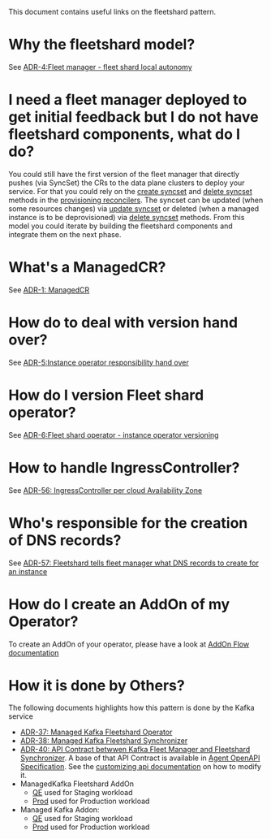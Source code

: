 This document contains useful links on the fleetshard pattern.

# Why the fleetshard model?

See [ADR-4:Fleet manager - fleet shard local autonomy](https://architecture.appservices.tech/ap/4/)

# I need a fleet manager deployed to get initial feedback but I do not have fleetshard components, what do I do?

You could still have the first version of the fleet manager that directly pushes (via SyncSet) the CRs to the data plane clusters to deploy your service. For that you could rely on the [create syncset](https://github.com/bf2fc6cc711aee1a0c2a/ffm-fleet-manager-go-template/blob/main/pkg/client/ocm/client.go#L33) and [delete syncset]() methods in the [provisioning reconcilers](../internal/dinosaur/internal/workers/dinosaur_mgrs/provisioning_dinosaurs_mgr.go). The syncset can be updated (when some resources changes) via [update syncset](https://github.com/bf2fc6cc711aee1a0c2a/ffm-fleet-manager-go-template/blob/main/pkg/client/ocm/client.go#L34) or deleted (when a managed instance is to be deprovisioned) via [delete syncset](https://github.com/bf2fc6cc711aee1a0c2a/ffm-fleet-manager-go-template/blob/main/pkg/client/ocm/client.go#L36) methods. From this model you could iterate by building the fleetshard components and integrate them on the next phase.

# What's a ManagedCR?

See [ADR-1: ManagedCR](https://architecture.appservices.tech/ap/1/)

# How do to deal with version hand over?

See [ADR-5:Instance operator responsibility hand over](https://architecture.appservices.tech/ap/5/)

# How do I version Fleet shard operator?
See [ADR-6:Fleet shard operator - instance operator versioning](https://architecture.appservices.tech/ap/6/)

# How to handle IngressController?

See [ADR-56: IngressController per cloud Availability Zone](https://architecture.appservices.tech/adr/56/)

# Who's responsible for the creation of DNS records?

See [ADR-57: Fleetshard tells fleet manager what DNS records to create for an instance](https://architecture.appservices.tech/adr/57/)

# How do I create an AddOn of my Operator?

To create an AddOn of your operator, please have a look at [AddOn Flow documentation](https://gitlab.cee.redhat.com/service/managed-tenants#add-ons-flow-metadata-repository)

# How it is done by Others?
The following documents highlights how this pattern is done by the Kafka service

- [ADR-37: Managed Kafka Fleetshard Operator](https://architecture.appservices.tech/adr/37/)
- [ADR-38: Managed Kafka Fleetshard Synchronizer](https://architecture.appservices.tech/adr/38/)
- [ADR-40: API Contract betwwen Kafka Fleet Manager and Fleetshard Synchronizer](https://architecture.appservices.tech/adr/40/). A base of that API Contract is available in [Agent OpenAPI Specification](../openapi/fleet-manager-private.yaml). See the [customizing api documentation](./customizing-openapi-spec.md#private-cluster-agent-endpoints) on how to modify it.
- ManagedKafka Fleetshard AddOn
    - [QE](https://gitlab.cee.redhat.com/service/managed-tenants/-/tree/main/addons/kas-fleetshard-operator-qe/metadata) used for Staging workload
    - [Prod](https://gitlab.cee.redhat.com/service/managed-tenants/-/tree/main/addons/kas-fleetshard-operator/metadata/production) used for Production workload
- Managed Kafka Addon:
    - [QE](https://gitlab.cee.redhat.com/service/managed-tenants/-/tree/main/addons/rhosak-qe/metadata) used for Staging workload
    - [Prod](https://gitlab.cee.redhat.com/service/managed-tenants/-/tree/main/addons/rhosak/metadata/production) used for Production workload
